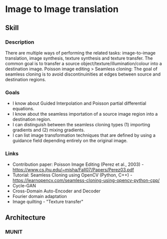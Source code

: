 # Image to Image translation

## Skill

### Description
There are multiple ways of performing the related tasks: image-to-image translation, image synthesis, texture synthesis and texture transfer. The common goal is to transfer a source object/texture/illumination/colour into a destination image.
Poisson image editing > Seamless cloning: The goal of seamless cloning is to avoid discontinuinities at edges between source and destination regions.

### Goals
* I know about Guided Interpolation and Poisson partial differential equations.
* I know about the seamless importation of a source image region into a destination region.
* I can distinguish between the seamless cloning types (1) importing gradients and (2) mixing gradients.
* I can list image transformation techniques that are defined by using a guidance field depending entirely on the original image.

### Links
* Contribution paper: Poisson Image Editing (Perez et al., 2003) - https://www.cs.jhu.edu/~misha/Fall07/Papers/Perez03.pdf
* Tutorial: Seamless Cloning using OpenCV (Python, C++) - https://learnopencv.com/seamless-cloning-using-opencv-python-cpp/
* Cycle-GAN
* Cross-Domain Auto-Encoder and Decoder
* Fourier domain adaptation
* Image quilting - "Texture transfer"



## Architecture

### MUNIT
